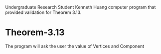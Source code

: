 Undergraduate Research Student Kenneth Huang computer program that provided validation for Theorem 3.13.
# Theorem-3.13
The program will ask the user the value of Vertices and Component
